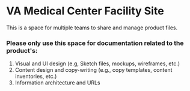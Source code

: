 # VA Medical Center Facility Site

This is a space for multiple teams to share and manage product files.

### Please only use this space for documentation related to the product's:
1. Visual and UI design (e.g, Sketch files, mockups, wireframes, etc.)
2. Content design and copy-writing (e.g., copy templates, content inventories, etc.)
3. Information architecture and URLs

